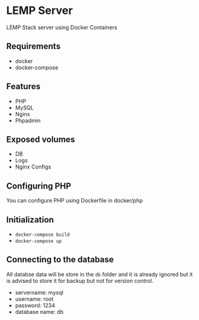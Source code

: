 # LEMP Server
LEMP Stack server using Docker Containers

## Requirements
- docker
- docker-compose

## Features
- PHP
- MySQL
- Nginx
- Phpadmin

## Exposed volumes
- DB
- Logs
- Nginx Configs

## Configuring PHP
You can configure PHP using Dockerfile in docker/php

## Initialization
- `docker-compose build`
- `docker-compose up`

## Connecting to the database

All databse data will be store in the `db` folder and it is already ignored but it is advised to store it for backup but not for version control.

- servername: mysql
- username: root
- password: 1234
- database name: db
